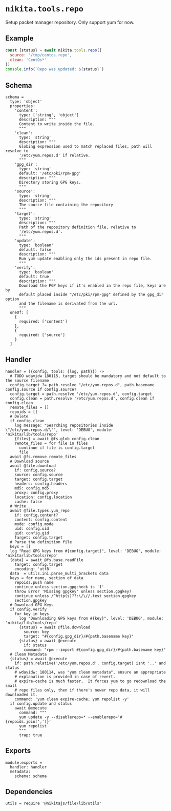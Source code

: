 
# `nikita.tools.repo`

Setup packet manager repository. Only support yum for now.

## Example

```js
const {status} = await nikita.tools.repo({
  source: '/tmp/centos.repo',
  clean: 'CentOs*'
})
console.info(`Repo was updated: ${status}`)
```

## Schema

    schema =
      type: 'object'
      properties:
        'content':
          type: ['string', 'object']
          description: """
          Content to write inside the file.
          """
        'clean':
          type: 'string'
          description: """
          Globing expression used to match replaced files, path will resolve to
          '/etc/yum.repos.d' if relative.
          """
        'gpg_dir':
          type: 'string'
          default: '/etc/pki/rpm-gpg'
          description: """
          Directory storing GPG keys.
          """
        'source':
          type: 'string'
          description: """
          The source file containing the repository
          """
        'target':
          type: 'string'
          description: """
          Path of the repository definition file, relative to
          '/etc/yum.repos.d'.
          """
        'update':
          type: 'boolean'
          default: false
          description: """
          Run yum update enabling only the ids present in repo file.
          """
        'verify':
          type: 'boolean'
          default: true
          description: """
          Download the PGP keys if it's enabled in the repo file, keys are by
          default placed inside "/etc/pki/rpm-gpg" defined by the gpg_dir option
          and the filename is derivated from the url.
          """
      oneOf: [
        {
          required: ['content']
        },
        {
          required: ['source']
        }
      ]

## Handler

    handler = ({config, tools: {log, path}}) ->
      # TODO wdavidw 180115, target should be mandatory and not default to the source filename
      config.target ?= path.resolve "/etc/yum.repos.d", path.basename config.source if config.source?
      config.target = path.resolve '/etc/yum.repos.d', config.target
      config.clean = path.resolve '/etc/yum.repos.d', config.clean if config.clean
      remote_files = []
      repoids = []
      # Delete
      if config.clean
        log message: "Searching repositories inside \"/etc/yum.repos.d/\"", level: 'DEBUG', module: 'nikita/lib/tools/repo'
        {files} = await @fs.glob config.clean
        remote_files = for file in files
          continue if file is config.target
          file
      await @fs.remove remote_files
      # Download source
      await @file.download
        if: config.source?
        source: config.source
        target: config.target
        headers: config.headers
        md5: config.md5
        proxy: config.proxy
        location: config.location
        cache: false
      # Write
      await @file.types.yum_repo
        if: config.content?
        content: config.content
        mode: config.mode
        uid: config.uid
        gid: config.gid
        target: config.target
      # Parse the definition file
      keys = []
      log "Read GPG keys from #{config.target}", level: 'DEBUG', module: 'nikita/lib/tools/repo'
      {data} = await @fs.base.readFile
        target: config.target
        encoding: 'utf8'
      data  = utils.ini.parse_multi_brackets data
      keys = for name, section of data
        repoids.push name
        continue unless section.gpgcheck is '1'
        throw Error 'Missing gpgkey' unless section.gpgkey?
        continue unless /^http(s)??:\/\//.test section.gpgkey
        section.gpgkey
      # Download GPG Keys
      if config.verify
        for key in keys
          log "Downloading GPG keys from #{key}", level: 'DEBUG', module: 'nikita/lib/tools/repo'
          {status} = await @file.download
            source: key
            target: "#{config.gpg_dir}/#{path.basename key}"
          {status} = await @execute
            if: status
            command: "rpm --import #{config.gpg_dir}/#{path.basename key}"
      # Clean Metadata
      {status} = await @execute
        if: path.relative('/etc/yum.repos.d', config.target) isnt '..' and status
        # wdavidw: 180114, was "yum clean metadata", ensure an appropriate
        # explanation is provided in case of revert.
        # expire-cache is much faster,  It forces yum to go redownload the small
        # repo files only, then if there's newer repo data, it will downloaded it.
        command: 'yum clean expire-cache; yum repolist -y'
      if config.update and status
        await @execute
          command: """
          yum update -y --disablerepo=* --enablerepo='#{repoids.join(',')}'
          yum repolist
          """
          trap: true

## Exports

    module.exports =
      handler: handler
      metadata:
        schema: schema

## Dependencies

    utils = require '@nikitajs/file/lib/utils'
